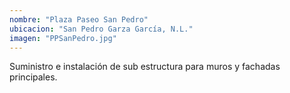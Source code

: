 ```yaml
---
nombre: "Plaza Paseo San Pedro"
ubicacion: "San Pedro Garza García, N.L."
imagen: "PPSanPedro.jpg"
---
```


Suministro e instalación de sub estructura para muros y fachadas principales.